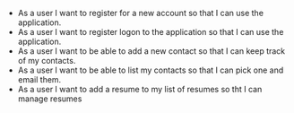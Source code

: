 - As a user I want to register for a new account so that I can use the
  application.
- As a user I want to register logon to the application so that I can use the
  application.
- As a user I want to be able to add a new contact so that I can keep track of
  my contacts.
- As a user I want to be able to list my contacts so that I can pick one and
  email them.
- As a user I want to add a resume to my list of resumes so tht I can manage
  resumes
